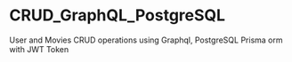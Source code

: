 # CRUD_GraphQL_PostgreSQL
User and Movies CRUD operations using Graphql, PostgreSQL Prisma orm with JWT Token
